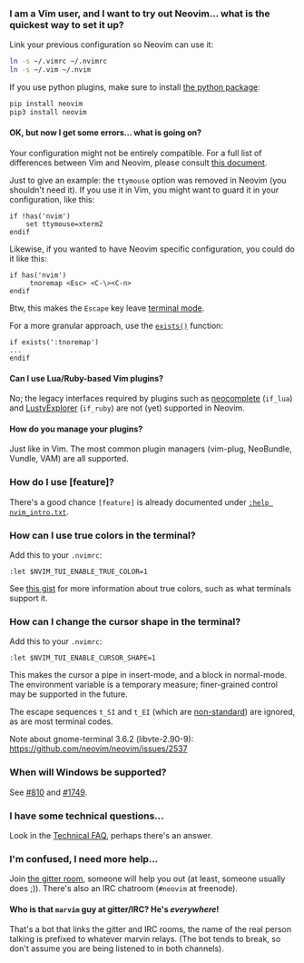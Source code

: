 ### I am a Vim user, and I want to try out Neovim... what is the quickest way to set it up?

Link your previous configuration so Neovim can use it:

~~~ sh
ln -s ~/.vimrc ~/.nvimrc
ln -s ~/.vim ~/.nvim
~~~

If you use python plugins, make sure to install [the python package](http://neovim.io/doc/user/nvim_python.html):

~~~ sh
pip install neovim
pip3 install neovim
~~~

#### OK, but now I get some errors... what is going on?

Your configuration might not be entirely compatible. For a full list of differences between Vim and Neovim, please consult [this document](http://neovim.io/doc/user/vim_diff.html#vim-differences).

Just to give an example: the `ttymouse` option was removed in Neovim (you shouldn't need it). If you use it in Vim, you might want to guard it in your configuration, like this:

~~~ vim
if !has('nvim')
    set ttymouse=xterm2
endif
~~~

Likewise, if you wanted to have Neovim specific configuration, you could do it like this:
~~~ vim
if has('nvim')
     tnoremap <Esc> <C-\><C-n>
endif
~~~
Btw, this makes the `Escape` key leave [terminal mode](http://neovim.io/doc/user/nvim_terminal_emulator.html#nvim-terminal-emulator).

For a more granular approach, use the [`exists()`](http://neovim.io/doc/user/eval.html#exists%28%29) function:
```vim
if exists(':tnoremap')
...
endif
```

#### Can I use Lua/Ruby-based Vim plugins?

No; the legacy interfaces required by plugins such as [neocomplete](https://github.com/Shougo/neocomplete.vim) (`if_lua`) and [LustyExplorer](https://github.com/sjbach/lusty) (`if_ruby`) are not (yet) supported in Neovim.

#### How do you manage your plugins?

Just like in Vim. The most common plugin managers (vim-plug, NeoBundle, Vundle, VAM) are all supported.

### How do I use [feature]?

There's a good chance `[feature]` is already documented under [`:help nvim_intro.txt`](http://neovim.io/doc/user/nvim_intro.html).

### How can I use true colors in the terminal?

Add this to your `.nvimrc`:

```vim
:let $NVIM_TUI_ENABLE_TRUE_COLOR=1
```

See [this gist](https://gist.github.com/XVilka/8346728) for more information about true colors, such as what terminals support it.

### How can I change the cursor shape in the terminal?

Add this to your `.nvimrc`:

```vim
:let $NVIM_TUI_ENABLE_CURSOR_SHAPE=1
```

This makes the cursor a pipe in insert-mode, and a block in normal-mode. The environment variable is a temporary measure; finer-grained control may be supported in the future.

The escape sequences `t_SI` and `t_EI` (which are [non-standard](https://groups.google.com/d/msg/vim_dev/biVcXiYcLRw/zumrjo6gP4oJ)) are ignored, as are most terminal codes. 

Note about gnome-terminal 3.6.2 (libvte-2.90-9): https://github.com/neovim/neovim/issues/2537

### When will Windows be supported?

See [#810](https://github.com/neovim/neovim/pull/810) and [#1749](https://github.com/neovim/neovim/issues/1749).

### I have some technical questions...

Look in the [Technical FAQ](https://github.com/neovim/neovim/wiki/Technical-FAQ), perhaps there's an answer.

### I'm confused, I need more help...

Join [the gitter room](https://gitter.im/neovim/neovim), someone will help you out (at least, someone usually does ;)). There's also an IRC chatroom (`#neovim` at freenode). 

#### Who is that `marvim` guy at gitter/IRC? He's *everywhere*!

That's a bot that links the gitter and IRC rooms, the name of the real person talking is prefixed to whatever marvin relays. (The bot tends to break, so don't assume you are being listened to in both channels).